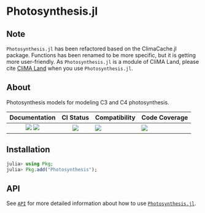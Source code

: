 # Photosynthesis.jl

<!-- Links and shortcuts -->
[ps-url]: https://github.com/Yujie-W/Photosynthesis.jl
[ps-api]: https://yujie-w.github.io/Photosynthesis.jl/stable/API/

[dev-img]: https://img.shields.io/badge/docs-dev-blue.svg
[dev-url]: https://Yujie-W.github.io/Photosynthesis.jl/dev/

[rel-img]: https://img.shields.io/badge/docs-stable-blue.svg
[rel-url]: https://Yujie-W.github.io/Photosynthesis.jl/stable/

[st-img]: https://github.com/Yujie-W/Photosynthesis.jl/workflows/JuliaStable/badge.svg?branch=main
[st-url]: https://github.com/Yujie-W/Photosynthesis.jl/actions?query=branch%3A"main"++workflow%3A"JuliaStable"

[min-img]: https://github.com/Yujie-W/Photosynthesis.jl/workflows/Julia-1.6/badge.svg?branch=main
[min-url]: https://github.com/Yujie-W/Photosynthesis.jl/actions?query=branch%3A"main"++workflow%3A"Julia-1.6"

[cov-img]: https://codecov.io/gh/Yujie-W/Photosynthesis.jl/branch/main/graph/badge.svg
[cov-url]: https://codecov.io/gh/Yujie-W/Photosynthesis.jl


## Note

`Photosynthesis.jl` has been refactored based on the ClimaCache.jl package. Functions has been renamed to be more specific, but it is getting more user-friendly. As `Photosynthesis.jl` is a module of
    CliMA Land, please cite [CliMA Land](https://github.com/CliMA/Land) when you use `Photosynthesis.jl`.


## About

Photosynthesis models for modeling C3 and C4 photosynthesis.

| Documentation                                   | CI Status             | Compatibility           | Code Coverage           |
|:-----------------------------------------------:|:---------------------:|:------------------------|:------------------------|
| [![][dev-img]][dev-url] [![][rel-img]][rel-url] | [![][st-img]][st-url] | [![][min-img]][min-url] | [![][cov-img]][cov-url] |


## Installation
```julia
julia> using Pkg;
julia> Pkg.add("Photosynthesis");
```


## API
See [`API`][ps-api] for more detailed information about how to use [`Photosynthesis.jl`][ps-url].
